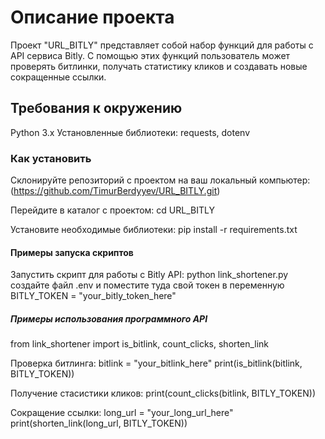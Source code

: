 # Описание проекта

Проект "URL_BITLY" представляет собой набор функций для работы с API сервиса Bitly. С помощью этих функций пользователь может проверять битлинки, получать статистику кликов и создавать новые сокращенные ссылки.

## Требования к окружению

Python 3.x
Установленные библиотеки: requests, dotenv

### Как установить 

Склонируйте репозиторий с проектом на ваш локальный компьютер: 
(https://github.com/TimurBerdyyev/URL_BITLY.git)

Перейдите в каталог с проектом:
cd URL_BITLY

Установите необходимые библиотеки:
pip install -r requirements.txt


#### Примеры запуска скриптов

Запустить скрипт для работы с Bitly API:
python link_shortener.py 
создайте файл .env и поместите туда свой токен в переменную BITLY_TOKEN = "your_bitly_token_here"

##### Примеры использования программного API
from link_shortener import is_bitlink, count_clicks, shorten_link

Проверка битлинга:
bitlink = "your_bitlink_here"
print(is_bitlink(bitlink, BITLY_TOKEN))

Получение стасистики кликов:
print(count_clicks(bitlink, BITLY_TOKEN))

Сокращение ссылки:
long_url = "your_long_url_here"
print(shorten_link(long_url, BITLY_TOKEN))






